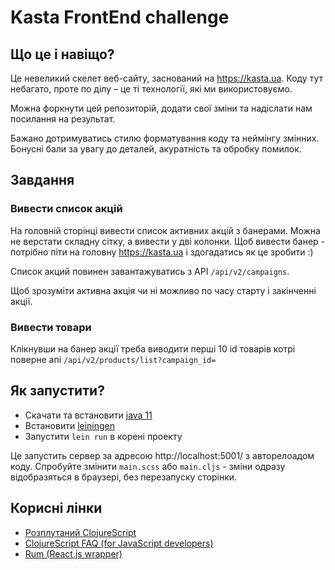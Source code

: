 # Kasta FrontEnd challenge

## Що це і навіщо?

Це невеликий скелет веб-сайту, заснований на https://kasta.ua. Коду тут небагато, проте по ділу – це ті технології, які ми використовуємо.

Можна форкнути цей репозиторій, додати свої зміни та надіслати нам посилання на результат.

Бажано дотримуватись стилю форматування коду та неймінгу змінних. Бонусні бали за увагу до деталей, акуратність та обробку помилок.

## Завдання

### Вивести список акцій

На головній сторінці вивести список активних акцій з банерами. Можна не верстати складну сітку, а вивести у дві колонки.
Щоб вивести банер - потрібно піти на головну https://kasta.ua і здогадатись як це зробити :)

Список акций повинен завантажуватись з API `/api/v2/campaigns`.

Щоб зрозуміти активна акція чи ні можливо по часу старту і закінченні акції.

### Вивести товари

Клікнувши на банер акції треба виводити перші 10 id товарів котрі поверне апі `/api/v2/products/list?campaign_id=`

## Як запустити?

- Скачати та встановити [java 11](https://www.oracle.com/technetwork/java/javase/downloads/jdk11-downloads-5066655.html)
- Встановити [leiningen](https://leiningen.org/#install)
- Запустити `lein run` в корені проекту

Це запустить сервер за адресою http://localhost:5001/ з авторелоадом коду. Спробуйте змінити `main.scss` або `main.cljs` - зміни одразу відобразяться в браузері, без перезапуску сторінки.


## Корисні лінки

- [Розплутаний ClojureScript](https://lambdabooks.github.io/clojurescript-unraveled/)
- [ClojureScript FAQ (for JavaScript developers)](https://clojurescript.org/guides/faq-js)
- [Rum (React.js wrapper)](https://github.com/tonsky/rum)
